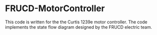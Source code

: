# FRUCD-MotorController
	
This code is written for the the Curtis 1239e motor controller.
The code implements the state flow diagram designed by the FRUCD electric team.	
